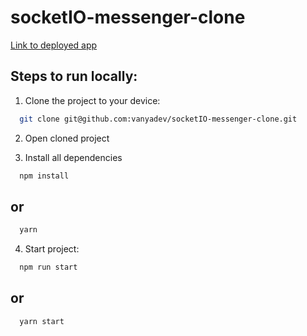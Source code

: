 # socketIO-messenger-clone

[Link to deployed app](https://slack-socketio.onrender.com)

## Steps to run locally:

1. Clone the project to your device:
```bash
  git clone git@github.com:vanyadev/socketIO-messenger-clone.git
```

2. Open cloned project

3. Install all dependencies
```bash
  npm install
```
## or
```bash
  yarn
```

4. Start project:
```bash
  npm run start
```
## or
```bash
  yarn start
```
